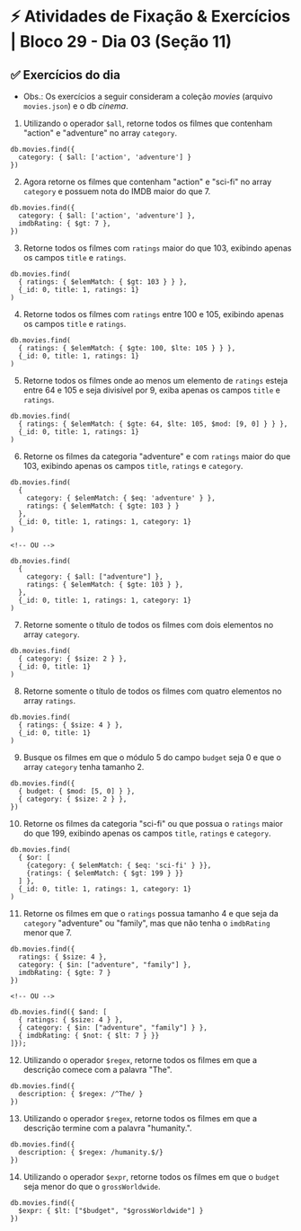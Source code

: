 # ⚡ Atividades de Fixação & Exercícios | Bloco 29 - Dia 03 (Seção 11)

## ✅ Exercícios do dia

- Obs.: Os exercícios a seguir consideram a coleção *movies* (arquivo `movies.json`) e o db *cinema*.

1. Utilizando o operador `$all`, retorne todos os filmes que contenham "action" e "adventure" no array `category`.
```
db.movies.find({
  category: { $all: ['action', 'adventure'] }
})
```

2. Agora retorne os filmes que contenham "action" e "sci-fi" no array `category` e possuem nota do IMDB maior do que 7.
```
db.movies.find({
  category: { $all: ['action', 'adventure'] },
  imdbRating: { $gt: 7 },
})
```

3. Retorne todos os filmes com `ratings` maior do que 103, exibindo apenas os campos `title` e `ratings`.
```
db.movies.find(
  { ratings: { $elemMatch: { $gt: 103 } } },
  {_id: 0, title: 1, ratings: 1}
)
```

4. Retorne todos os filmes com `ratings` entre 100 e 105, exibindo apenas os campos `title` e `ratings`.
```
db.movies.find(
  { ratings: { $elemMatch: { $gte: 100, $lte: 105 } } },
  {_id: 0, title: 1, ratings: 1}
)
```

5. Retorne todos os filmes onde ao menos um elemento de `ratings` esteja entre 64 e 105 e seja divisível por 9, exiba apenas os campos `title` e `ratings`.
```
db.movies.find(
  { ratings: { $elemMatch: { $gte: 64, $lte: 105, $mod: [9, 0] } } },
  {_id: 0, title: 1, ratings: 1}
)
```

6. Retorne os filmes da categoria "adventure" e com `ratings` maior do que 103, exibindo apenas os campos `title`, `ratings` e `category`.
```
db.movies.find(
  { 
    category: { $elemMatch: { $eq: 'adventure' } },
    ratings: { $elemMatch: { $gte: 103 } }
  },
  {_id: 0, title: 1, ratings: 1, category: 1}
)

<!-- OU -->

db.movies.find(
  { 
    category: { $all: ["adventure"] },
    ratings: { $elemMatch: { $gte: 103 } },
  },
  {_id: 0, title: 1, ratings: 1, category: 1}
)
```

7. Retorne somente o título de todos os filmes com dois elementos no array `category`.
```
db.movies.find(
  { category: { $size: 2 } },
  {_id: 0, title: 1}
)
```

8. Retorne somente o título de todos os filmes com quatro elementos no array `ratings`.
```
db.movies.find(
  { ratings: { $size: 4 } },
  {_id: 0, title: 1}
)
```

9. Busque os filmes em que o módulo 5 do campo `budget` seja 0 e que o array `category` tenha tamanho 2.
```
db.movies.find({
  { budget: { $mod: [5, 0] } },
  { category: { $size: 2 } },
})
```

10. Retorne os filmes da categoria "sci-fi" ou que possua o `ratings` maior do que 199, exibindo apenas os campos `title`, `ratings` e `category`.
```
db.movies.find(
  { $or: [
    {category: { $elemMatch: { $eq: 'sci-fi' } }},
    {ratings: { $elemMatch: { $gt: 199 } }}
  ] },
  {_id: 0, title: 1, ratings: 1, category: 1}
)
```

11. Retorne os filmes em que o `ratings` possua tamanho 4 e que seja da `category` "adventure" ou "family", mas que não tenha o `imdbRating` menor que 7.
```
db.movies.find({
  ratings: { $size: 4 },
  category: { $in: ["adventure", "family"] },
  imdbRating: { $gte: 7 }
})

<!-- OU -->

db.movies.find({ $and: [
  { ratings: { $size: 4 } },
  { category: { $in: ["adventure", "family"] } },
  { imdbRating: { $not: { $lt: 7 } }}
]});
```

12. Utilizando o operador `$regex`, retorne todos os filmes em que a descrição comece com a palavra "The".
```
db.movies.find({
  description: { $regex: /^The/ }
})
```

13. Utilizando o operador `$regex`, retorne todos os filmes em que a descrição termine com a palavra "humanity.".
```
db.movies.find({
  description: { $regex: /humanity.$/}
})
```

14. Utilizando o operador `$expr`, retorne todos os filmes em que o `budget` seja menor do que o `grossWorldwide`.
```
db.movies.find({
  $expr: { $lt: ["$budget", "$grossWorldwide"] }
})
```